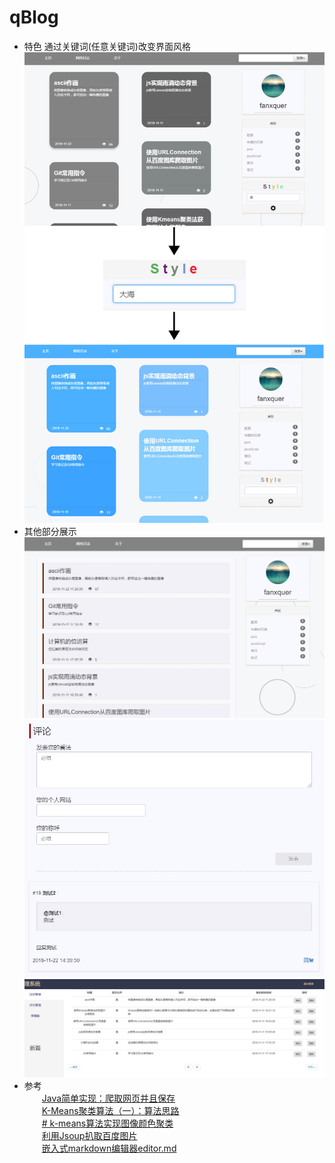﻿# qBlog
- 特色
通过关键词(任意关键词)改变界面风格
![](https://github.com/fanxquer/qBlog/blob/master/readmeImage/1.jpg)
- 其他部分展示
![](https://github.com/fanxquer/qBlog/blob/master/readmeImage/2.jpg)
![](https://github.com/fanxquer/qBlog/blob/master/readmeImage/3.jpg)
![](https://github.com/fanxquer/qBlog/blob/master/readmeImage/4.jpg)
- 参考<br>
　　[Java简单实现：爬取网页并且保存](http://www.cnblogs.com/ywl925/p/3270875.html)<br>
　　[K-Means聚类算法（一）：算法思路](https://zhuanlan.zhihu.com/p/20432322)<br>
　　[# k-means算法实现图像颜色聚类](https://blog.csdn.net/muses_9/article/details/53118872)<br>
　　[利用Jsoup扒取百度图片](https://cloud.tencent.com/developer/article/1012611 "利用Jsoup扒取百度图片")<br>
　　[嵌入式markdown编辑器editor.md](http://pandao.github.io/editor.md/examples/)<br>